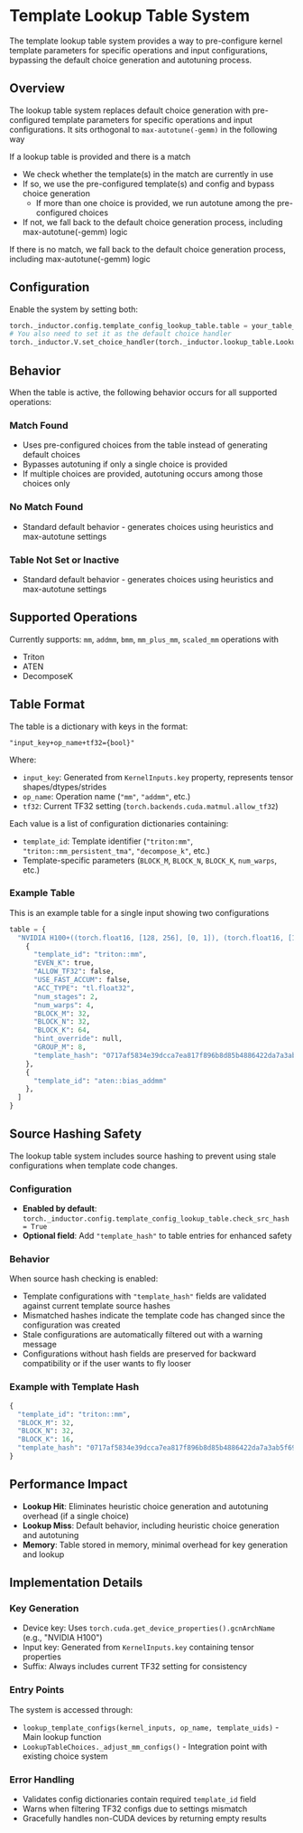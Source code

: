 # Template Lookup Table System

The template lookup table system provides a way to pre-configure kernel template parameters for specific operations and input configurations, bypassing the default choice generation and autotuning process.

## Overview

The lookup table system replaces default choice generation with pre-configured template parameters for specific operations and input configurations. It sits orthogonal to `max-autotune(-gemm)` in the following way

If a lookup table is provided and there is a match
- We check whether the template(s) in the match are currently in use
- If so, we use the pre-configured template(s) and config and bypass choice generation
  - If more than one choice is provided, we run autotune among the pre-configured choices
- If not, we fall back to the default choice generation process, including max-autotune(-gemm) logic

If there is no match, we fall back to the default choice generation process, including max-autotune(-gemm) logic

## Configuration

Enable the system by setting both:
```python
torch._inductor.config.template_config_lookup_table.table = your_table_dict
# You also need to set it as the default choice handler
torch._inductor.V.set_choice_handler(torch._inductor.lookup_table.LookupTableChoices())
```

## Behavior

When the table is active, the following behavior occurs for all supported operations:

### Match Found
- Uses pre-configured choices from the table instead of generating default choices
- Bypasses autotuning if only a single choice is provided
- If multiple choices are provided, autotuning occurs among those choices only

### No Match Found
- Standard default behavior - generates choices using heuristics and max-autotune settings

### Table Not Set or Inactive
- Standard default behavior - generates choices using heuristics and max-autotune settings

## Supported Operations

Currently supports: `mm`, `addmm`, `bmm`, `mm_plus_mm`, `scaled_mm` operations with
- Triton
- ATEN
- DecomposeK

## Table Format

The table is a dictionary with keys in the format:
```
"input_key+op_name+tf32={bool}"
```

Where:
- `input_key`: Generated from `KernelInputs.key` property, represents tensor shapes/dtypes/strides
- `op_name`: Operation name (`"mm"`, `"addmm"`, etc.)
- `tf32`: Current TF32 setting (`torch.backends.cuda.matmul.allow_tf32`)

Each value is a list of configuration dictionaries containing:
- `template_id`: Template identifier (`"triton:mm"`, `"triton::mm_persistent_tma"`, `"decompose_k"`, etc.)
- Template-specific parameters (`BLOCK_M`, `BLOCK_N`, `BLOCK_K`, `num_warps`, etc.)

### Example Table

This is an example table for a single input showing two configurations

```python
table = {
  "NVIDIA H100+((torch.float16, [128, 256], [0, 1]), (torch.float16, [128, 64], [64, 1]), (torch.float16, [64, 256], [256, 1]))+alpha=1&beta=1+addmm+tf32=False": [
    {
      "template_id": "triton::mm",
      "EVEN_K": true,
      "ALLOW_TF32": false,
      "USE_FAST_ACCUM": false,
      "ACC_TYPE": "tl.float32",
      "num_stages": 2,
      "num_warps": 4,
      "BLOCK_M": 32,
      "BLOCK_N": 32,
      "BLOCK_K": 64,
      "hint_override": null,
      "GROUP_M": 8,
      "template_hash": "0717af5834e39dcca7ea817f896b8d85b4886422da7a3ab5f6911b4cfe568896"
    },
    {
      "template_id": "aten::bias_addmm"
    },
  ]
}
```

## Source Hashing Safety

The lookup table system includes source hashing to prevent using stale configurations when template code changes.

### Configuration
- **Enabled by default**: `torch._inductor.config.template_config_lookup_table.check_src_hash = True`
- **Optional field**: Add `"template_hash"` to table entries for enhanced safety

### Behavior
When source hash checking is enabled:
- Template configurations with `"template_hash"` fields are validated against current template source hashes
- Mismatched hashes indicate the template code has changed since the configuration was created
- Stale configurations are automatically filtered out with a warning message
- Configurations without hash fields are preserved for backward compatibility or if the user wants to fly looser

### Example with Template Hash
```python
{
  "template_id": "triton::mm",
  "BLOCK_M": 32,
  "BLOCK_N": 32,
  "BLOCK_K": 16,
  "template_hash": "0717af5834e39dcca7ea817f896b8d85b4886422da7a3ab5f6911b4cfe568896"
}
```

## Performance Impact

- **Lookup Hit**: Eliminates heuristic choice generation and autotuning overhead (if a single choice)
- **Lookup Miss**: Default behavior, including heuristic choice generation and autotuning
- **Memory**: Table stored in memory, minimal overhead for key generation and lookup

## Implementation Details

### Key Generation
- Device key: Uses `torch.cuda.get_device_properties().gcnArchName` (e.g., "NVIDIA H100")
- Input key: Generated from `KernelInputs.key` containing tensor properties
- Suffix: Always includes current TF32 setting for consistency

### Entry Points

The system is accessed through:
- `lookup_template_configs(kernel_inputs, op_name, template_uids)` - Main lookup function
- `LookupTableChoices._adjust_mm_configs()` - Integration point with existing choice system

### Error Handling
- Validates config dictionaries contain required `template_id` field
- Warns when filtering TF32 configs due to settings mismatch
- Gracefully handles non-CUDA devices by returning empty results

